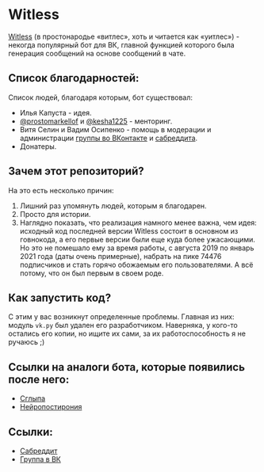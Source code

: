 # Witless
[Witless](vk.com/witless) (в простонародье «витлес», хоть и читается как «уитлес») - некогда популярный бот для ВК, 
главной функцией которого была генерация сообщений на основе сообщений в чате.

## Список благодарностей:
Список людей, благодаря которым, бот существовал:
* Илья Капуста - идея.
* [@prostomarkellof](https://github.com/prostomarkeloff) и [@kesha1225](https://github.com/kesha1225) - менторинг.
* Витя Селин и Вадим Осипенко - помощь в модерации и администрации 
[группы во ВКонтакте](https://vk.com/witless) и [сабреддита](https:/reddit.com/r/witless).
* Донатеры.

## Зачем этот репозиторий?
На это есть несколько причин:
1. Лишний раз упомянуть людей, которым я благодарен.
2. Просто для истории.
3. Наглядно показать, что реализация намного менее важна, чем идея:
исходный код последней версии Witless состоит в основном из говнокода, 
а его первые версии были еще куда более ужасающими. 
Но это не помешало ему за время работы, с августа 2019 по январь 2021 года (даты очень примерные), 
набрать на пике 74476 подписчиков и стать горячо обожаемым его пользователями. 
А всё потому, что он был первым в своем роде.

## Как запустить код?
С этим у вас возникнут определенные проблемы. Главная из них: 
модуль `vk.py` был удален его разработчиком. 
Наверняка, у кого-то остались его копии, но ищите их сами, 
за их работоспособность я не ручаюсь ;)

## Ссылки на аналоги бота, которые появились после него:
* [Сглыпа](https://vk.com/sglypa)
* [Нейропостирония](https://vk.com/neuropostirony)

## Ссылки:
* [Сабреддит](https://reddit.com/r/witless)
* [Группа в ВК](https://vk.com/witless)
